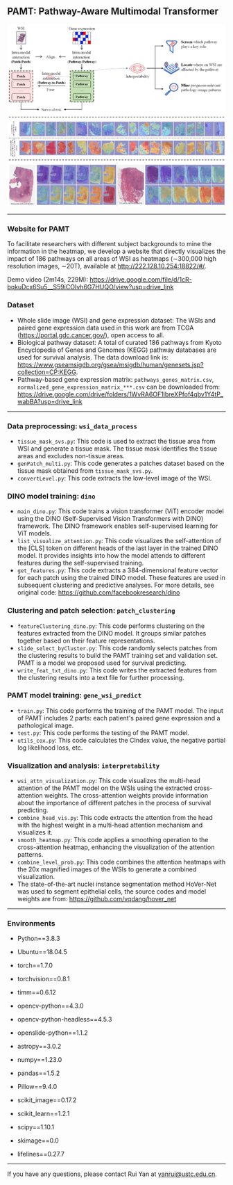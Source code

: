 ## PAMT: Pathway-Aware Multimodal Transformer

![Graphical abstract](graphical-abstract.jpg) 

- - -
### Website for PAMT
To facilitate researchers with different subject backgrounds to mine the information in the heatmap, we develop a website that directly visualizes the impact of 186 pathways on all areas of WSI as heatmaps (∼300,000 high resolution images, ∼20T), available at http://222.128.10.254:18822/#/.

Demo video (2m14s, 229M): https://drive.google.com/file/d/1cR-bqkuDcx6Su5__S59iCOIvh6G7HUQO/view?usp=drive_link

### Dataset
* Whole slide image (WSI) and gene expression dataset: The WSIs and paired gene expression data used in this work are from TCGA (https://portal.gdc.cancer.gov/), open access to all.
* Biological pathway dataset: A total of curated 186 pathways from Kyoto Encyclopedia of Genes and Genomes (KEGG) pathway databases are used for survival analysis. The data download link is: https://www.gseamsigdb.org/gsea/msigdb/human/genesets.jsp?collection=CP:KEGG.
* Pathway-based gene expression matrix: `pathways_genes_matrix.csv`, `normalized_gene_expression_matrix_***.csv` can be downloaded from: https://drive.google.com/drive/folders/1WvRA6OF1lbreXPfof4qbv1Y4tP_wabBA?usp=drive_link
- - -
### Data preprocessing: `wsi_data_process`

- `tissue_mask_svs.py`: This code is used to extract the tissue area from WSI and generate a tissue mask. The tissue mask identifies the tissue areas and excludes non-tissue areas.
- `genPatch_multi.py`: This code generates a patches dataset based on the tissue mask obtained from `tissue_mask_svs.py`. 
- `convertLevel.py`: This code extracts the low-level image of the WSI. 

### DINO model training: `dino`

- `main_dino.py`: This code trains a vision transformer (ViT) encoder model using the DINO (Self-Supervised Vision Transformers with DINO) framework. The DINO framework enables self-supervised learning for ViT models.
- `list_visualize_attention.py`: This code visualizes the self-attention of the [CLS] token on different heads of the last layer in the trained DINO model. It provides insights into how the model attends to different features during the self-supervised training.
- `get_features.py`: This code extracts a 384-dimensional feature vector for each patch using the trained DINO model. These features are used in subsequent clustering and predictive analyses.
For more details, see original code: https://github.com/facebookresearch/dino

### Clustering and patch selection: `patch_clustering`

- `featureClustering_dino.py`: This code performs clustering on the features extracted from the DINO model. It groups similar patches together based on their feature representations.
- `slide_select_byCluster.py`: This code randomly selects patches from the clustering results to build the PAMT training set and validation set. PAMT is a model we proposed used for survival predicting.
- `write_feat_txt_dino.py`: This code writes the extracted features from the clustering results into a text file for further processing.

### PAMT model training: `gene_wsi_predict`

- `train.py`:  This code performs the training of the PAMT model. The input of PAMT includes 2 parts: each patient's paired gene expression and a pathological image.
- `test.py`: This code performs the testing of the PAMT model.
- `utils_cox.py`: This code calculates the CIndex value, the negative partial log likelihood loss, etc.

### Visualization and analysis: `interpretability`

- `wsi_attn_visualization.py`: This code visualizes the multi-head attention of the PAMT model on the WSIs using the extracted cross-attention weights. The cross-attention weights provide information about the importance of different patches in the process of survival predicting.
- `combine_head_vis.py`: This code extracts the attention from the head with the highest weight in a multi-head attention mechanism and visualizes it.
- `smooth_heatmap.py`: This code applies a smoothing operation to the cross-attention heatmap, enhancing the visualization of the attention patterns.
- `combine_level_prob.py`: This code combines the attention heatmaps with the 20x magnified images of the WSIs to generate a combined visualization.
- The state-of-the-art nuclei instance segmentation method HoVer-Net was used to segment epithelial cells, the source codes and model weights are from: https://github.com/vqdang/hover_net

- - - 
### Environments

* Python==3.8.3
* Ubuntu==18.04.5
* torch==1.7.0
* torchvision==0.8.1
* timm==0.6.12 
* opencv-python==4.3.0
* opencv-python-headless==4.5.3
* openslide-python==1.1.2
* astropy==3.0.2
* numpy==1.23.0

* pandas==1.5.2
* Pillow==9.4.0
* scikit_image==0.17.2
* scikit_learn==1.2.1
* scipy==1.10.1
* skimage==0.0
* lifelines==0.27.7

- - -
If you have any questions, please contact Rui Yan at yanrui@ustc.edu.cn.

